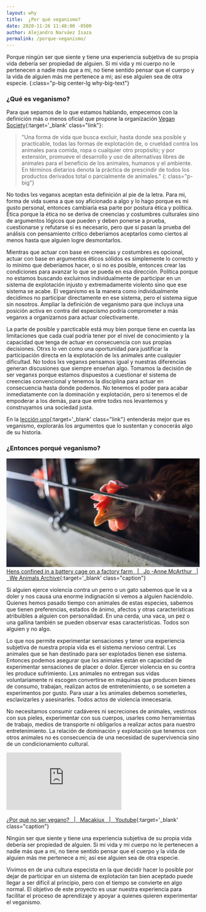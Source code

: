 ```yaml
---
layout: why
title:  ¿Por qué veganismo?
date: 2020-11-26 11:48:00 -0500
author: Alejandro Narváez Isaza
permalink: /porque-veganismo/
---
```

Porque ningún ser que siente y tiene una experiencia subjetiva de su propia vida debería ser propiedad de alguien. Si mi vida y mi cuerpo no le pertenecen a nadie más que a mi, no tiene sentido pensar que el cuerpo y la vida de alguien más me pertenece a mi; así ese alguien sea de otra especie.
{:class="p-big center-lg why-big-text"}

### ¿Qué es veganismo?

Para que sepamos de lo que estamos hablando, empecemos con la definición más o menos oficial que propone la organización [Vegan Society](https://www.vegansociety.com/go-vegan/definition-veganism){:target='_blank' class="link"}:

> "Una forma de vida que busca excluir, hasta donde sea posible y practicable, todas las formas de explotación de, o crueldad contra los animales para comida, ropa o cualquier otro propósito; y por extensión, promueve el desarrollo y uso de alternativas libres de animales para el beneficio de los animales, humanos y el ambiente. En términos dietarios denota la práctica de prescindir de todos los productos derivados total o parcialmente de animales."
{: class="p-big"}

No todxs lxs veganxs aceptan esta definición al pie de la letra. Para mi, forma de vida suena a que soy aficionado a algo y lo hago porque es mi gusto personal, entonces cambiaría esa parte por postura ética y política. Ética porque la ética no se deriva de creencias y costumbres culturales sino de argumentos lógicos que pueden y deben ponerse a prueba, cuestionarse y refutarse si es necesario, pero que si pasan la prueba del análisis con pensamiento crítico deberíamos aceptarlos como ciertos al menos hasta que alguien logre desmontarlos.

Mientras que actuar con base en creencias y costumbres es opcional, actuar con base en argumentos éticos sólidos es simplemente lo correcto y lo mínimo que deberíamos hacer, o si no es posible, entonces crear las condiciones para avanzar lo que se pueda en esa dirección. Política porque no estamos buscando excluirnos individualmente de participar en un sistema de explotación injusto y extremadamente violento sino que ese sistema se acabe. El veganismo es la manera como individualmente decidimos no participar directamente en ese sistema, pero el sistema sigue sin nosotros. Ampliar la definición de veganismo para que incluya una posición activa en contra del especismo podría comprometer a más veganxs a organizarnos para actuar colectivamente.

La parte de posible y parcticable está muy bien porque tiene en cuenta las limitaciones que cada cual podría tener por el nivel de conocimiento y la capacidad que tenga de actuar en consecuencia con sus propias decisiones. Otrxs lo ven como una oportunidad para justificar la participación directa en la explotación de lxs animales ante cualquier dificultad. No todos lxs veganxs pensamos igual y nuestras diferencias generan discusiones que siempre enseñan algo. Tomamos la decisión de ser veganxs porque estamos dispuestos a cuestionar el sistema de creencias convencional y tenemos la disciplina para actuar en consecuencia hasta donde podemos. No tenemos el poder para acabar inmediatamente con la dominación y explotación, pero si tenemos el de empoderar a los demás, para que entre todxs nos levantemos y construyamos una sociedad justa.

En la [lección uno](#){:target='_blank' class="link"} entenderás mejor que es veganismo, explorarás los argumentos que lo sustentan y conocerás algo de su historia.

### ¿Entonces porqué veganismo?

![Gallina en una granja industrial &#124; Jo -Anne McArthur &#124; We Animals archive](/assets/images/why-veganism-article.jpg)
[Hens confined in a battery cage on a factory farm &nbsp; &#124; &nbsp; Jo -Anne McArthur &nbsp; &#124; &nbsp; We Animals Archive](https://www.weanimalsarchive.org/#/gallery/40;imageid=4158){:target='_blank' class="caption"}


Si alguien ejerce violencia contra un perro o un gato sabemos que le va a doler y nos causa una enorme indignación si vemos a alguien haciéndolo. Quienes hemos pasado tiempo con animales de estas especies, sabemos que tienen preferencias, estados de ánimo, afectos y otras características atribuibles a alguien con personalidad. En una cerda, una vaca, un pez o una gallina también se pueden observar esas características. Todos son alguien y no algo.

Lo que nos permite experimentar sensaciones y tener una experiencia subjetiva de nuestra propia vida es el sistema nervioso central. Lxs animales que se han destinado para ser explotados tienen ese sistema. Entonces podemos asegurar que lxs animales están en capacidad de experimentar sensaciones de placer o dolor. Ejercer violencia en su contra les produce sufrimiento. Lxs animales no entregan sus vidas voluntariamente ni escogen convertirse en máquinas que producen bienes de consumo, trabajan, realizan actos de entretenimiento, o se someten a experimentos por gusto. Para usar a lxs animales debemos someterles, esclavizarles y asesinarles. Todos actos de violencia innecesaria.

No necesitamos consumir cadáveres ni secreciones de animales, vestirnos con sus pieles, experimentar con sus cuerpos, usarles como herramientas de trabajo, medios de transporte ni obligarlos a realizar actos para nuestro entretenimiento. La relación de dominación y explotación que tenemos con otros animales no es consecuencia de una necesidad de supervivencia sino de un condicionamiento cultural.

<div class="video-wrapper">
  <iframe src="https://www.youtube.com/embed/m2dtEhHxpXA" frameborder="0" allow="accelerometer; autoplay; clipboard-write; encrypted-media; gyroscope; picture-in-picture" allowfullscreen></iframe>
</div>

[¿Por qué no ser vegano? &nbsp; &#124; &nbsp; Macakiux &nbsp; &#124; &nbsp; Youtube](https://www.youtube.com/watch?v=m2dtEhHxpXA){:target='_blank' class="caption"}

Ningún ser que siente y tiene una experiencia subjetiva de su propia vida debería ser propiedad de alguien. Si mi vida y mi cuerpo no le pertenecen a nadie más que a mi, no tiene sentido pensar que el cuerpo y la vida de alguien más me pertenece a mi; así ese alguien sea de otra especie.

Vivimos en de una cultura especista en la que decidir hacer lo posible por dejar de participar en un sistema de explotación tan bien aceptado puede llegar a ser difícil al principio, pero con el tiempo se convierte en algo normal. El objetivo de este proyecto es usar nuestra experiencia para facilitar el proceso de aprendizaje y apoyar a quienes quieren experimentar el veganismo.
